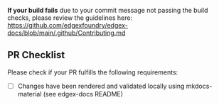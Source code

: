 <!-- Expected Commit Message Description (imported automatically by GitHub) -->
<!-- Must conform to [conventional commits guidelines](https://github.com/edgexfoundry/edgex-docs/blob/main/.github/Contributing.md) -->
<!-- Expected Commit message must contain Closes/Fixes #IssueNumber statement when there is a related issue -->

<!-- Add additional detailed description of need for change if no related issue -->

**If your build fails** due to your commit message not passing the build checks, please review the guidelines here: https://github.com/edgexfoundry/edgex-docs/blob/main/.github/Contributing.md 

## PR Checklist
Please check if your PR fulfills the following requirements:

- [ ] Changes have been rendered and validated locally using mkdocs-material (see edgex-docs README)
